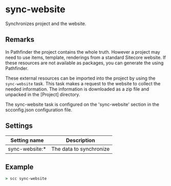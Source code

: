 sync-website
===================
Synchronizes project and the website.

Remarks
-------
In Pathfinder the project contains the whole truth. However a project may need to use items, template, renderings from a standard 
Sitecore website. If these resources are not available as packages, you can generate the using Pathfinder.

These external resources can be imported into the project by using the `sync-website` task. This task makes a request to the website
to collect the needed information. The information is downloaded as a zip file and unpacked in the [Project] directory.

The sync-website task is configured on the 'sync-website' section in the scconfig.json configuration file.

Settings
--------
| Setting name   | Description             | 
|----------------|-------------------------|
| sync-website:* | The data to synchronize |

Example
-------
```cmd
> scc sync-website
```